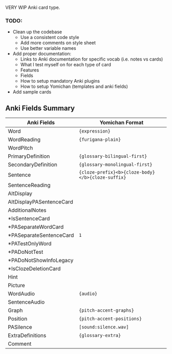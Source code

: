 VERY WIP Anki card type.

### TODO:
* Clean up the codebase
  * Use a consistent code style
  * Add more comments on style sheet
  * Use better variable names
* Add proper documentation:
  * Links to Anki documentation for specific vocab (i.e. notes vs cards)
  * What I test myself on for each type of card
  * Features
  * Fields
  * How to setup mandatory Anki plugins
  * How to setup Yomichan (templates and anki fields)
* Add sample cards

## Anki Fields Summary

|  Anki Fields               | Yomichan Format                                   |
|----------------------------|---------------------------------------------------|
|  Word                      | `{expression}`                                    |
|  WordReading               | `{furigana-plain}`                                |
|  WordPitch                 |                                                   |
|  PrimaryDefinition         | `{glossary-bilingual-first}`                      |
|  SecondaryDefinition       | `{glossary-monolingual-first}`                    |
|  Sentence                  | `{cloze-prefix}<b>{cloze-body}</b>{cloze-suffix}` |
|  SentenceReading           |                                                   |
|  AltDisplay                |                                                   |
|  AltDisplayPASentenceCard  |                                                   |
|  AdditionalNotes           |                                                   |
| *IsSentenceCard            |                                                   |
| *PASeparateWordCard        |                                                   |
| *PASeparateSentenceCard    | `1`                                               |
| *PATestOnlyWord            |                                                   |
| *PADoNotTest               |                                                   |
| *PADoNotShowInfoLegacy     |                                                   |
| *IsClozeDeletionCard       |                                                   |
|  Hint                      |                                                   |
|  Picture                   |                                                   |
|  WordAudio                 | `{audio}`                                         |
|  SentenceAudio             |                                                   |
|  Graph                     | `{pitch-accent-graphs}`                           |
|  Position                  | `{pitch-accent-positions}`                        |
|  PASilence                 | `[sound:silence.wav]`                             |
|  ExtraDefinitions          | `{glossary-extra}`                                |
|  Comment                   |                                                   |

